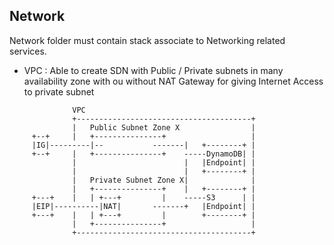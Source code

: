 ## Network

Network folder must contain stack associate to Networking related services.

- VPC : Able to create SDN with Public / Private subnets in many availability zone with ou without NAT Gateway for giving Internet Access to private subnet

```
              VPC
              +---------------------------------------+
              |   Public Subnet Zone X                |
     +--+     |   +---------------+                   |
     |IG|---------|--           -------|   +--------+ |
     +--+     |   +---------------+    -----DynamoDB| |
              |                        |   |Endpoint| |
              |                        |   +--------+ |
              |   Private Subnet Zone X|              |
              |   +---------------+    |   +--------+ |
     +---+    |   | +---+         |    -----S3      | |
     |EIP|----------|NAT|       -------+   |Endpoint| |
     +---+    |   | +---+         |        +--------+ |
              |   +---------------+                   |
              +---------------------------------------+
```
